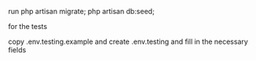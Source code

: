 run php artisan migrate; php artisan db:seed;

for the tests

copy .env.testing.example and create .env.testing and fill in the necessary fields
